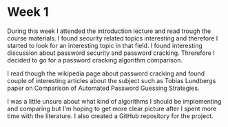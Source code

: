 # Week 1

During this week I attended the introduction lecture and read trough the course materials. I found security related topics interesting and therefore I started to look for an interesting topic in that field. I found interesting discussion about password security and password cracking. Threrefore I decided to go for a password cracking algorithm comparison.

I read though the wikipedia page about password cracking and found couple of interesting articles about the subject such as Tobias Lundbergs paper on Comparison of Automated Password Guessing Strategies.

I was a little unsure about what kind of algorithms I should be implementing and comparing but I'm hoping to get more clear picture after I spent more time with the literature. I also created a GitHub repository for the project.


